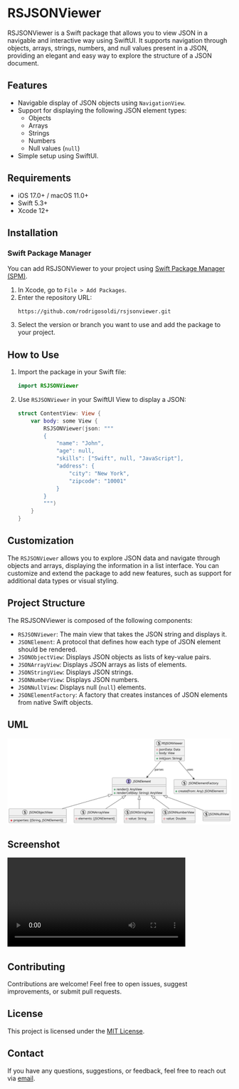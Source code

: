 # RSJSONViewer

RSJSONViewer is a Swift package that allows you to view JSON in a navigable and interactive way using SwiftUI. It supports navigation through objects, arrays, strings, numbers, and null values present in a JSON, providing an elegant and easy way to explore the structure of a JSON document.

## Features

- Navigable display of JSON objects using `NavigationView`.
- Support for displaying the following JSON element types:
  - Objects
  - Arrays
  - Strings
  - Numbers
  - Null values (`null`)
- Simple setup using SwiftUI.

## Requirements

- iOS 17.0+ / macOS 11.0+
- Swift 5.3+
- Xcode 12+

## Installation

### Swift Package Manager

You can add RSJSONViewer to your project using [Swift Package Manager (SPM)](https://swift.org/package-manager/).

1. In Xcode, go to `File > Add Packages`.
2. Enter the repository URL:
   ```
   https://github.com/rodrigosoldi/rsjsonviewer.git
   ```
3. Select the version or branch you want to use and add the package to your project.

## How to Use

1. Import the package in your Swift file:
   ```swift
   import RSJSONViewer
   ```

2. Use `RSJSONViewer` in your SwiftUI View to display a JSON:
   ```swift
   struct ContentView: View {
       var body: some View {
           RSJSONViewer(json: """
           {
               "name": "John",
               "age": null,
               "skills": ["Swift", null, "JavaScript"],
               "address": {
                   "city": "New York",
                   "zipcode": "10001"
               }
           }
           """)
       }
   }
   ```

## Customization

The `RSJSONViewer` allows you to explore JSON data and navigate through objects and arrays, displaying the information in a list interface. You can customize and extend the package to add new features, such as support for additional data types or visual styling.

## Project Structure

The RSJSONViewer is composed of the following components:

- `RSJSONViewer`: The main view that takes the JSON string and displays it.
- `JSONElement`: A protocol that defines how each type of JSON element should be rendered.
- `JSONObjectView`: Displays JSON objects as lists of key-value pairs.
- `JSONArrayView`: Displays JSON arrays as lists of elements.
- `JSONStringView`: Displays JSON strings.
- `JSONNumberView`: Displays JSON numbers.
- `JSONNullView`: Displays null (`null`) elements.
- `JSONElementFactory`: A factory that creates instances of JSON elements from native Swift objects.

## UML

![UML](diagrams/uml.svg)

## Screenshot

<video width="400" controls>
  <source src="screenshots/screenshot.mp4" type="video/mp4">
  Your browser does not support the video tag.
</video>

## Contributing

Contributions are welcome! Feel free to open issues, suggest improvements, or submit pull requests.

## License

This project is licensed under the [MIT License](LICENSE).

## Contact

If you have any questions, suggestions, or feedback, feel free to reach out via [email](mailto:rodrigo.soldi@gmail.com).